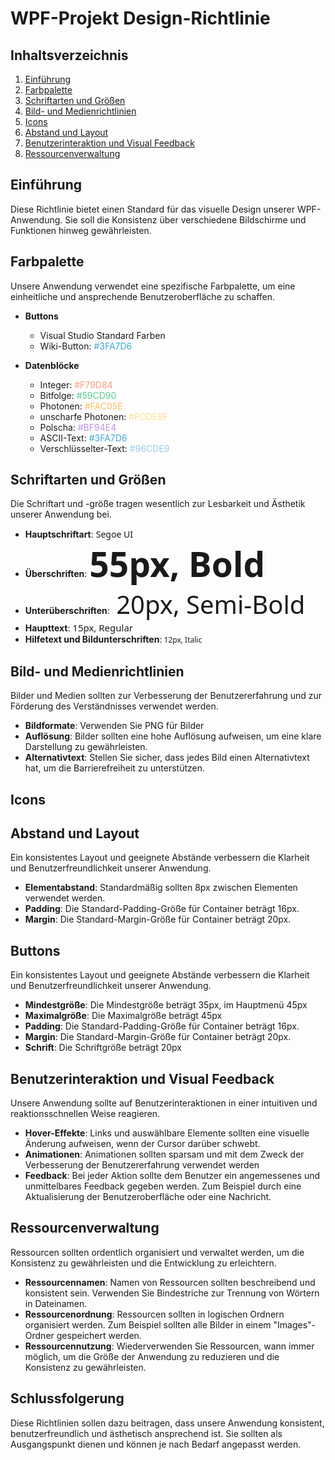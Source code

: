 
# WPF-Projekt Design-Richtlinie

## Inhaltsverzeichnis

1. [Einführung](#einführung)
2. [Farbpalette](#farbpalette)
3. [Schriftarten und Größen](#schriftarten-und-größen)
4. [Bild- und Medienrichtlinien](#bild--und-medienrichtlinien)
5. [Icons](#Icons)
6. [Abstand und Layout](#abstand-und-layout)
7. [Benutzerinteraktion und Visual Feedback](#benutzerinteraktion-und-visual-feedback)
8. [Ressourcenverwaltung](#ressourcenverwaltung)

## Einführung
Diese Richtlinie bietet einen Standard für das visuelle Design unserer WPF-Anwendung. Sie soll die Konsistenz über verschiedene Bildschirme und Funktionen hinweg gewährleisten.

## Farbpalette
Unsere Anwendung verwendet eine spezifische Farbpalette, um eine einheitliche und ansprechende Benutzeroberfläche zu schaffen.

- **Buttons**
  - Visual Studio Standard Farben
  - Wiki-Button: <span style="color:#3FA7D6"> #3FA7D6 </span>

- **Datenblöcke**
  - Integer: <span style="color:#F79D84"> #F79D84 </span>
  - Bitfolge: <span style="color:#59CD90"> #59CD90 </span>
  - Photonen: <span style="color:#FAC05E"> #FAC05E </span>
   - unscharfe Photonen: <span style="color:#FCDE8F"> #FCDE8F </span>
  - Polscha: <span style="color:#BF94E4"> #BF94E4 </span>
  - ASCII-Text: <span style="color:#3FA7D6"> #3FA7D6 </span>
  - Verschlüsselter-Text: <span style="color:#96CDE9"> #96CDE9 </span>

## Schriftarten und Größen
Die Schriftart und -größe tragen wesentlich zur Lesbarkeit und Ästhetik unserer Anwendung bei.

- **Hauptschriftart**: <span style="font-family: 'Segoe UI';"> Segoe UI </span>
- **Überschriften**: <span style="font-family: 'Segoe UI'; font-size: 55px; font-weight: bold;"> 55px, Bold </span>
- **Unterüberschriften**:<span style="font-family: 'Segoe UI'; font-size: 40px; font-weight: semi-bold;"> 20px, Semi-Bold </span>
- **Haupttext**:<span style="font-family: 'Segoe UI'; font-size: 15px; font-weight: regular;"> 15px, Regular</span>
- **Hilfetext und Bildunterschriften**:<span style="font-family: 'Segoe UI'; font-size: 12px; font-weight: italic;"> 12px, Italic </span>

## Bild- und Medienrichtlinien
Bilder und Medien sollten zur Verbesserung der Benutzererfahrung und zur Förderung des Verständnisses verwendet werden.

- **Bildformate**: Verwenden Sie PNG für Bilder 
- **Auflösung**: Bilder sollten eine hohe Auflösung aufweisen, um eine klare Darstellung zu gewährleisten.
- **Alternativtext**: Stellen Sie sicher, dass jedes Bild einen Alternativtext hat, um die Barrierefreiheit zu unterstützen.

## Icons


## Abstand und Layout
Ein konsistentes Layout und geeignete Abstände verbessern die Klarheit und Benutzerfreundlichkeit unserer Anwendung.

- **Elementabstand**: Standardmäßig sollten 8px zwischen Elementen verwendet werden.
- **Padding**: Die Standard-Padding-Größe für Container beträgt 16px.
- **Margin**: Die Standard-Margin-Größe für Container beträgt 20px.

## Buttons
Ein konsistentes Layout und geeignete Abstände verbessern die Klarheit und Benutzerfreundlichkeit unserer Anwendung.

- **Mindestgröße**: Die Mindestgröße beträgt 35px, im Hauptmenü 45px
- **Maximalgröße**: Die Maximalgröße beträgt 45px
- **Padding**: Die Standard-Padding-Größe für Container beträgt 16px.
- **Margin**: Die Standard-Margin-Größe für Container beträgt 20px.
- **Schrift**: Die  Schriftgröße beträgt 20px

## Benutzerinteraktion und Visual Feedback
Unsere Anwendung sollte auf Benutzerinteraktionen in einer intuitiven und reaktionsschnellen Weise reagieren.

- **Hover-Effekte**: Links und auswählbare Elemente sollten eine visuelle Änderung aufweisen, wenn der Cursor darüber schwebt.
- **Animationen**: Animationen sollten sparsam und mit dem Zweck der Verbesserung der Benutzererfahrung verwendet werden
- **Feedback**: Bei jeder Aktion sollte dem Benutzer ein angemessenes und unmittelbares Feedback gegeben werden. Zum Beispiel durch eine Aktualisierung der Benutzeroberfläche oder eine Nachricht.

## Ressourcenverwaltung
Ressourcen sollten ordentlich organisiert und verwaltet werden, um die Konsistenz zu gewährleisten und die Entwicklung zu erleichtern.

- **Ressourcennamen**: Namen von Ressourcen sollten beschreibend und konsistent sein. Verwenden Sie Bindestriche zur Trennung von Wörtern in Dateinamen.
- **Ressourcenordnung**: Ressourcen sollten in logischen Ordnern organisiert werden. Zum Beispiel sollten alle Bilder in einem "Images"-Ordner gespeichert werden.
- **Ressourcennutzung**: Wiederverwenden Sie Ressourcen, wann immer möglich, um die Größe der Anwendung zu reduzieren und die Konsistenz zu gewährleisten.

## Schlussfolgerung
Diese Richtlinien sollen dazu beitragen, dass unsere Anwendung konsistent, benutzerfreundlich und ästhetisch ansprechend ist. Sie sollten als Ausgangspunkt dienen und können je nach Bedarf angepasst werden.
